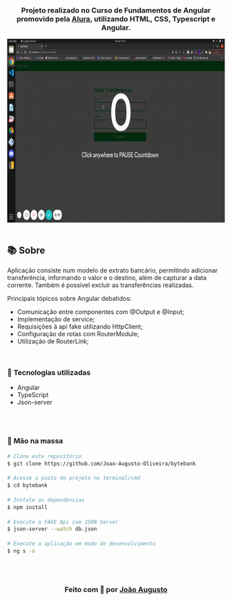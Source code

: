 <div align="center">

<h3>

Projeto realizado no Curso de Fundamentos de Angular promovido pela [Alura], utilizando **HTML**, **CSS**, **Typescript** e **Angular**.

</h3>

  <img src="./layouts/demo.gif" alt="demo-web" height="425">

</div>

<br>

## 📚 **Sobre**

Aplicação consiste num modelo de extrato bancário, permitindo adicionar transferência, informando o valor e o destino, além de capturar a data corrente.
Também é possível excluir as transferências realizadas.

Principais tópicos sobre Angular debatidos:
- Comunicação entre componentes com @Output e @Input;
- Implementação de service;
- Requisições à api fake utilizando HttpClient;
- Configuração de rotas com RouterModule;
- Utilização de RouterLink;

<br>

### 📌  **Tecnologias utilizadas**
- Angular
- TypeScript
- Json-server

<br>
<br>

### 🚀 **Mão na massa**

```bash
# Clone este repositório
$ git clone https://github.com/Joao-Augusto-Oliveira/bytebank

# Acesse a pasta do projeto no terminal/cmd
$ cd bytebank

# Instale as dependências
$ npm install

# Execute a FAKE Api com JSON Server
$ json-server --watch db.json

# Execute a aplicação em modo de desenvolvimento
$ ng s -o


```

<br>
<br>

<h3 align="center">
Feito com 💜 por <a href="https://www.linkedin.com/in/joão-augusto-oliveira-dos-santos-9b0693195">João Augusto</a>
<br><br> 
</h3>

<!-- Links -->

[Alura]: https://www.alura.com.br//


